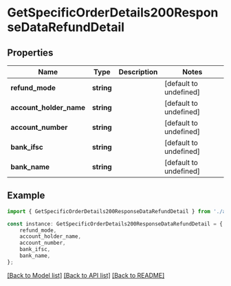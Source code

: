 # GetSpecificOrderDetails200ResponseDataRefundDetail


## Properties

Name | Type | Description | Notes
------------ | ------------- | ------------- | -------------
**refund_mode** | **string** |  | [default to undefined]
**account_holder_name** | **string** |  | [default to undefined]
**account_number** | **string** |  | [default to undefined]
**bank_ifsc** | **string** |  | [default to undefined]
**bank_name** | **string** |  | [default to undefined]

## Example

```typescript
import { GetSpecificOrderDetails200ResponseDataRefundDetail } from './api';

const instance: GetSpecificOrderDetails200ResponseDataRefundDetail = {
    refund_mode,
    account_holder_name,
    account_number,
    bank_ifsc,
    bank_name,
};
```

[[Back to Model list]](../README.md#documentation-for-models) [[Back to API list]](../README.md#documentation-for-api-endpoints) [[Back to README]](../README.md)
